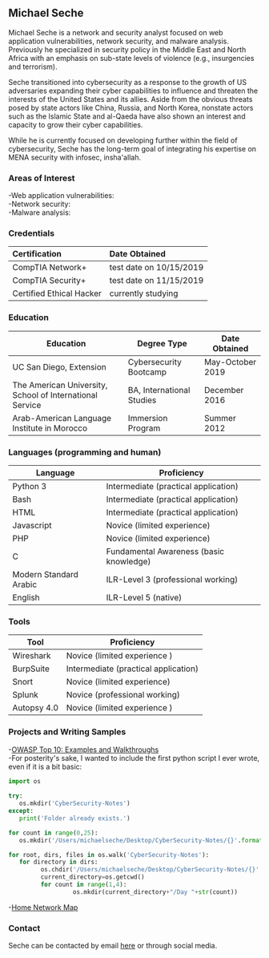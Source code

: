 ## Michael Seche

Michael Seche is a network and security analyst focused on web application vulnerabilities, network security, and malware analysis. Previously he specialized in security policy in the Middle East and North Africa with an emphasis on sub-state levels of violence (e.g., insurgencies and terrorism).

Seche transitioned into cybersecurity as a response to the growth of US adversaries expanding their cyber capabilities to influence and threaten the interests of the United States and its allies. Aside from the obvious threats posed by state actors like China, Russia, and North Korea, nonstate actors such as the Islamic State and al-Qaeda have also shown an interest and capacity to grow their cyber capabilities.

While he is currently focused on developing further within the field of cybersecurity, Seche has the long-term goal of integrating his expertise on MENA security with infosec, insha'allah.

### Areas of Interest
-Web application vulnerabilities:       
-Network security:        
-Malware analysis:        


### Credentials

| Certification | Date Obtained |       
| :------------ | :------------ |   
| CompTIA Network+ | test date on 10/15/2019 |    
| CompTIA Security+ | test date on 11/15/2019 |   
| Certified Ethical Hacker | currently studying | 

### Education

Education | Degree Type | Date Obtained 
------------ | ------------- | -------------
UC San Diego, Extension | Cybersecurity Bootcamp | May-October 2019
The American University, School of International Service | BA, International Studies | December 2016
Arab-American Language Institute in Morocco | Immersion Program | Summer 2012

### Languages (programming and human)

Language | Proficiency
------------ | ------------
Python 3 | Intermediate (practical application)
Bash | Intermediate (practical application)
HTML | Intermediate (practical application)
Javascript | Novice (limited experience)
PHP | Novice (limited experience)
C | Fundamental Awareness (basic knowledge)
Modern Standard Arabic | ILR-Level 3 (professional working)
English | ILR-Level 5 (native) 

### Tools

Tool | Proficiency
------------ | ------------
Wireshark | Novice (limited experience )
BurpSuite | Intermediate (practical application)
Snort | Novice (limited experience)
Splunk | Novice (professional working)
Autopsy 4.0 | Novice (limited experience )

### Projects and Writing Samples
-[OWASP Top 10: Examples and Walkthroughs](https://github.com/mseche/mseche.github.io/tree/master/_posts/OWASP.md)       
-For posterity's sake, I wanted to include the first python script I ever wrote, even if it is a bit basic:  

```python
import os
         
try:
   os.mkdir('CyberSecurity-Notes')
except:
   print('Folder already exists.')

for count in range(0,25):
   os.mkdir('/Users/michaelseche/Desktop/CyberSecurity-Notes/{}'.format("Week "+str(count+1)))

for root, dirs, files in os.walk('CyberSecurity-Notes'):
   for directory in dirs:
         os.chdir('/Users/michaelseche/Desktop/CyberSecurity-Notes/{}'.format(directory))
         current_directory=os.getcwd()
         for count in range(1,4):
                  os.mkdir(current_directory+"/Day "+str(count))
```
            
-[Home Network Map](linktobeadded)

### Contact
Seche can be contacted by email [here](michaelseche@gmail.com) or through social media.

